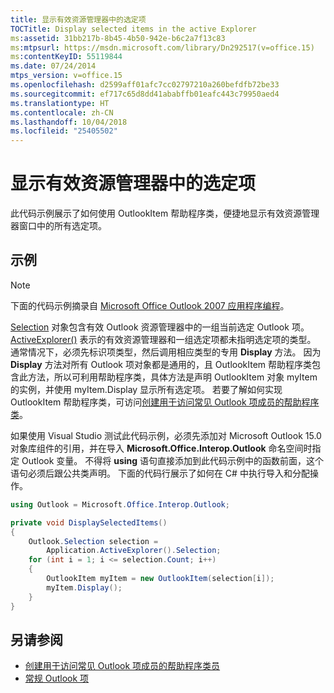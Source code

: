 ```yaml
---
title: 显示有效资源管理器中的选定项
TOCTitle: Display selected items in the active Explorer
ms:assetid: 31bb217b-8b45-4b50-942e-b6c2a7f13c83
ms:mtpsurl: https://msdn.microsoft.com/library/Dn292517(v=office.15)
ms:contentKeyID: 55119844
ms.date: 07/24/2014
mtps_version: v=office.15
ms.openlocfilehash: d2599aff01afc7cc02797210a260befdfb72be33
ms.sourcegitcommit: ef717c65d8dd41ababffb01eafc443c79950aed4
ms.translationtype: HT
ms.contentlocale: zh-CN
ms.lasthandoff: 10/04/2018
ms.locfileid: "25405502"
---
```

# <a name="display-selected-items-in-the-active-explorer"></a>显示有效资源管理器中的选定项

此代码示例展示了如何使用 OutlookItem 帮助程序类，便捷地显示有效资源管理器窗口中的所有选定项。

## <a name="example"></a>示例

> [!NOTE] 
> 下面的代码示例摘录自 [Microsoft Office Outlook 2007 应用程序编程](https://www.amazon.com/gp/product/0735622493?ie=UTF8&tag=msmsdn-20&linkCode=as2&camp=1789&creative=9325&creativeASIN=0735622493)。

[Selection](https://msdn.microsoft.com/library/bb612099\(v=office.15\)) 对象包含有效 Outlook 资源管理器中的一组当前选定 Outlook 项。 [ActiveExplorer()](https://msdn.microsoft.com/library/bb647410\(v=office.15\)) 表示的有效资源管理器和一组选定项都未指明选定项的类型。 通常情况下，必须先标识项类型，然后调用相应类型的专用 **Display** 方法。 因为 **Display** 方法对所有 Outlook 项对象都是通用的，且 OutlookItem 帮助程序类包含此方法，所以可利用帮助程序类，具体方法是声明 OutlookItem 对象 myItem 的实例，并使用 myItem.Display 显示所有选定项。 若要了解如何实现 OutlookItem 帮助程序类，可访问[创建用于访问常见 Outlook 项成员的帮助程序类](how-to-create-a-helper-class-to-access-common-outlook-item-members.md)。

如果使用 Visual Studio 测试此代码示例，必须先添加对 Microsoft Outlook 15.0 对象库组件的引用，并在导入 **Microsoft.Office.Interop.Outlook** 命名空间时指定 Outlook 变量。 不得将 **using** 语句直接添加到此代码示例中的函数前面，这个语句必须后跟公共类声明。 下面的代码行展示了如何在 C\# 中执行导入和分配操作。

```csharp
using Outlook = Microsoft.Office.Interop.Outlook;
```


```csharp
private void DisplaySelectedItems()
{
    Outlook.Selection selection =
        Application.ActiveExplorer().Selection;
    for (int i = 1; i <= selection.Count; i++)
    {
        OutlookItem myItem = new OutlookItem(selection[i]);
        myItem.Display();
    }
}
```

## <a name="see-also"></a>另请参阅

- [创建用于访问常见 Outlook 项成员的帮助程序类员](how-to-create-a-helper-class-to-access-common-outlook-item-members.md)
- [常规 Outlook 项](general-outlook-items.md)

